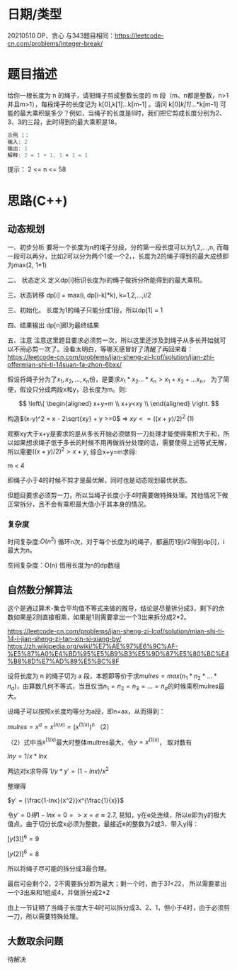 <!--
 * @Author: baisichen
 * @Date: 2021-05-10 10:20:04
 * @LastEditTime: 2021-05-12 10:27:52
 * @LastEditors: baisichen
 * @Description: 
-->
# 日期/类型
20210510 DP、贪心
与343题目相同：https://leetcode-cn.com/problems/integer-break/

# 题目描述
给你一根长度为 n 的绳子，请把绳子剪成整数长度的 m 段（m、n都是整数，n>1并且m>1），每段绳子的长度记为 k[0],k[1]...k[m-1] 。请问 k[0]*k[1]*...*k[m-1] 可能的最大乘积是多少？例如，当绳子的长度是8时，我们把它剪成长度分别为2、3、3的三段，此时得到的最大乘积是18。

``` cpp
示例 1：
输入: 2
输出: 1
解释: 2 = 1 + 1, 1 × 1 = 1
```

提示：
2 <= n <= 58


# 思路(C++)
## 动态规划
一、初步分析
要将一个长度为n的绳子分段，分的第一段长度可以为1,2,...,n, 而每一段可以再分，比如2可以分为两个1或一个2，，长度为2的绳子得到的最大成绩即为max(2, 1*1)

二、 状态定义
定义dp[i]标识长度为i的绳子做拆分所能得到的最大乘积。

三、状态转移
dp[i] = max(i, dp[i-k]*k), k=1,2,...,i/2

三、初始化。
长度为1的绳子只能分成1段，所以dp[1] = 1

四、结果输出
dp[n]即为最终结果

五、注意
注意这里题目要求必须剪一次，所以这里还涉及到绳子从多长开始就可以不用必剪一次了。没看太明白，等哪天感冒好了清醒了再回来看：https://leetcode-cn.com/problems/jian-sheng-zi-lcof/solution/jian-zhi-offermian-shi-ti-14suan-fa-zhon-6bxx/

假设将绳子分为了$x_1, x_2, ... ,x_n$份，是要求$x_1*x_2...*x_n > x_1+x_2+...x_n$， 为了简便，假设只分成两段x和y，总长度为m。则:

$$
\left\{
\begin{aligned}
x+y=m \\
x+y<xy \\
\end{aligned}
\right.
$$

构造$(x-y)^2 = x - 2\sqrt{xy} + y >=0$ =>  $xy <= ((x+y)/2)^2$ (1)

观察xy大于x+y是要求的是从多长开始必须做剪一刀处理才能使得乘积大于和，所以如果想求绳子低于多长的时候不用再做拆分处理的话，需要使得上述等式无解，所以需要$((x+y)/2)^2 > x+y$, 综合x+y=m求得:

m < 4

即绳子小于4的时候不剪才是最优解，同时也是动态规划最优状态。

但题目要求必须剪一刀，所以当绳子长度小于4时需要做特殊处理。其他情况下做正常拆分，且不会有乘积最大值小于其本身的情况。



### 复杂度
时间复杂度:$O(n^2)$
循环n次，对于每个长度为i的绳子，都遍历1到i/2得到dp[i]，i最大为n。

空间复杂度：O(n)
借用长度为n的dp数组

## 自然数分解算法
这个是通过算术-集合平均值不等式来做的推导，结论是尽量拆分成3，剩下的余数如果是2则直接相乘，如果是1则需要拿出一个3出来拆分成2*2。

https://leetcode-cn.com/problems/jian-sheng-zi-lcof/solution/mian-shi-ti-14-i-jian-sheng-zi-tan-xin-si-xiang-by/
https://zh.wikipedia.org/wiki/%E7%AE%97%E6%9C%AF-%E5%87%A0%E4%BD%95%E5%B9%B3%E5%9D%87%E5%80%BC%E4%B8%8D%E7%AD%89%E5%BC%8F

设将长度为 n 的绳子切为 a 段，本题即等价于求$mulres=max(n_1*n_2*...*n_a)$，由算数几何不等式，当且仅当$n_1 = n_2 = n_3 =...= n_a$的时候乘积mulres最大。

设绳子可以按照x长度均等分为a段，即n=ax，从而得到： 

$mulres=x^a=x^(n/x)=(x^(1/x))^n$ （2）

（2）式中当$x^(1/x)$最大时整体multres最大，令$y=x^(1/x)$， 取对数有

$lny=1/x*lnx$

两边对x求导得
$1/y * y' = (1 - lnx)/x^2$

整理得

$y' = {\frac{1-lnx}{x^2}}x^{\frac{1}{x}}$



令$y'=0 得 1-lnx=0 => x=e \approx 2.7$, 易知，y在e处连续，所以e即为y的极大值点。由于切分长度x必须为整数，最接近e的整数为2或3，带入y得：

$[y(3)]^6 = 9$

$[y(2)]^6 = 8$

所以将绳子尽可能的拆分成3最合理。

最后可会剩个2，2不需要拆分即为最大；剩一个时，由于3*1<2*2， 所以需要拿出一个3出来和1组成4，并做拆分成2*2

由上一节证明了当绳子长度大于4时可以拆分成3、2、1，但小于4时，由于必须剪一刀，所以需要特殊处理。

## 大数取余问题

待解决